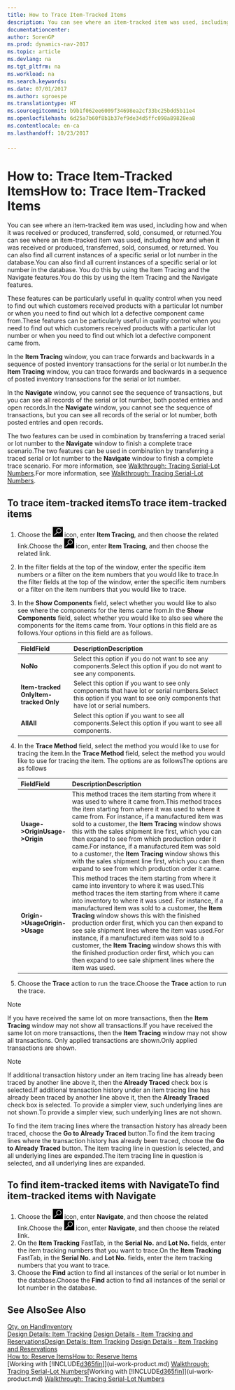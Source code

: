 ```yaml
---
title: How to Trace Item-Tracked Items
description: You can see where an item-tracked item was used, including how and when it was received or produced, transferred, sold, consumed, or returned. You can also find all current instances of a specific serial or lot number in the database. You do this by using the Item Tracing and the Navigate features.
documentationcenter: 
author: SorenGP
ms.prod: dynamics-nav-2017
ms.topic: article
ms.devlang: na
ms.tgt_pltfrm: na
ms.workload: na
ms.search.keywords: 
ms.date: 07/01/2017
ms.author: sgroespe
ms.translationtype: HT
ms.sourcegitcommit: b9b1f062ee6009f34698ea2cf33bc25bdd5b11e4
ms.openlocfilehash: 6d25a7b60f8b1b37ef9de34d5ffc098a89828ea8
ms.contentlocale: en-ca
ms.lasthandoff: 10/23/2017

---
```

# <a name="how-to-trace-item-tracked-items"></a><span data-ttu-id="f058d-105">How to: Trace Item-Tracked Items</span><span class="sxs-lookup"><span data-stu-id="f058d-105">How to: Trace Item-Tracked Items</span></span>
<span data-ttu-id="f058d-106">You can see where an item-tracked item was used, including how and when it was received or produced, transferred, sold, consumed, or returned.</span><span class="sxs-lookup"><span data-stu-id="f058d-106">You can see where an item-tracked item was used, including how and when it was received or produced, transferred, sold, consumed, or returned.</span></span> <span data-ttu-id="f058d-107">You can also find all current instances of a specific serial or lot number in the database.</span><span class="sxs-lookup"><span data-stu-id="f058d-107">You can also find all current instances of a specific serial or lot number in the database.</span></span> <span data-ttu-id="f058d-108">You do this by using the Item Tracing and the Navigate features.</span><span class="sxs-lookup"><span data-stu-id="f058d-108">You do this by using the Item Tracing and the Navigate features.</span></span>  

 <span data-ttu-id="f058d-109">These features can be particularly useful in quality control when you need to find out which customers received products with a particular lot number or when you need to find out which lot a defective component came from.</span><span class="sxs-lookup"><span data-stu-id="f058d-109">These features can be particularly useful in quality control when you need to find out which customers received products with a particular lot number or when you need to find out which lot a defective component came from.</span></span>  

 <span data-ttu-id="f058d-110">In the **Item Tracing** window, you can trace forwards and backwards in a sequence of posted inventory transactions for the serial or lot number.</span><span class="sxs-lookup"><span data-stu-id="f058d-110">In the **Item Tracing** window, you can trace forwards and backwards in a sequence of posted inventory transactions for the serial or lot number.</span></span>  

 <span data-ttu-id="f058d-111">In the **Navigate** window, you cannot see the sequence of transactions, but you can see all records of the serial or lot number, both posted entries and open records.</span><span class="sxs-lookup"><span data-stu-id="f058d-111">In the **Navigate** window, you cannot see the sequence of transactions, but you can see all records of the serial or lot number, both posted entries and open records.</span></span>  

 <span data-ttu-id="f058d-112">The two features can be used in combination by transferring a traced serial or lot number to the **Navigate** window to finish a complete trace scenario.</span><span class="sxs-lookup"><span data-stu-id="f058d-112">The two features can be used in combination by transferring a traced serial or lot number to the **Navigate** window to finish a complete trace scenario.</span></span> <span data-ttu-id="f058d-113">For more information, see [Walkthrough: Tracing Serial-Lot Numbers](walkthrough-tracing-serial-lot-numbers.md).</span><span class="sxs-lookup"><span data-stu-id="f058d-113">For more information, see [Walkthrough: Tracing Serial-Lot Numbers](walkthrough-tracing-serial-lot-numbers.md).</span></span>  

## <a name="to-trace-item-tracked-items"></a><span data-ttu-id="f058d-114">To trace item-tracked items</span><span class="sxs-lookup"><span data-stu-id="f058d-114">To trace item-tracked items</span></span>  

1.  <span data-ttu-id="f058d-115">Choose the ![Search for Page or Report](media/ui-search/search_small.png "Search for Page or Report icon") icon, enter **Item Tracing**, and then choose the related link.</span><span class="sxs-lookup"><span data-stu-id="f058d-115">Choose the ![Search for Page or Report](media/ui-search/search_small.png "Search for Page or Report icon") icon, enter **Item Tracing**, and then choose the related link.</span></span>  
2.  <span data-ttu-id="f058d-116">In the filter fields at the top of the window, enter the specific item numbers or a filter on the item numbers that you would like to trace.</span><span class="sxs-lookup"><span data-stu-id="f058d-116">In the filter fields at the top of the window, enter the specific item numbers or a filter on the item numbers that you would like to trace.</span></span>  
3.  <span data-ttu-id="f058d-117">In the **Show Components** field, select whether you would like to also see where the components for the items came from.</span><span class="sxs-lookup"><span data-stu-id="f058d-117">In the **Show Components** field, select whether you would like to also see where the components for the items came from.</span></span> <span data-ttu-id="f058d-118">Your options in this field are as follows.</span><span class="sxs-lookup"><span data-stu-id="f058d-118">Your options in this field are as follows.</span></span>  

    |<span data-ttu-id="f058d-119">Field</span><span class="sxs-lookup"><span data-stu-id="f058d-119">Field</span></span>|<span data-ttu-id="f058d-120">Description</span><span class="sxs-lookup"><span data-stu-id="f058d-120">Description</span></span>|  
    |----------------------------------|---------------------------------------|  
    |<span data-ttu-id="f058d-121">**No**</span><span class="sxs-lookup"><span data-stu-id="f058d-121">**No**</span></span>|<span data-ttu-id="f058d-122">Select this option if you do not want to see any components.</span><span class="sxs-lookup"><span data-stu-id="f058d-122">Select this option if you do not want to see any components.</span></span>|  
    |<span data-ttu-id="f058d-123">**Item-tracked Only**</span><span class="sxs-lookup"><span data-stu-id="f058d-123">**Item-tracked Only**</span></span>|<span data-ttu-id="f058d-124">Select this option if you want to see only components that have lot or serial numbers.</span><span class="sxs-lookup"><span data-stu-id="f058d-124">Select this option if you want to see only components that have lot or serial numbers.</span></span>|  
    |<span data-ttu-id="f058d-125">**All**</span><span class="sxs-lookup"><span data-stu-id="f058d-125">**All**</span></span>|<span data-ttu-id="f058d-126">Select this option if you want to see all components.</span><span class="sxs-lookup"><span data-stu-id="f058d-126">Select this option if you want to see all components.</span></span>|  

4.  <span data-ttu-id="f058d-127">In the **Trace Method** field, select the method you would like to use for tracing the item.</span><span class="sxs-lookup"><span data-stu-id="f058d-127">In the **Trace Method** field, select the method you would like to use for tracing the item.</span></span> <span data-ttu-id="f058d-128">The options are as follows</span><span class="sxs-lookup"><span data-stu-id="f058d-128">The options are as follows</span></span>  

    |<span data-ttu-id="f058d-129">Field</span><span class="sxs-lookup"><span data-stu-id="f058d-129">Field</span></span>|<span data-ttu-id="f058d-130">Description</span><span class="sxs-lookup"><span data-stu-id="f058d-130">Description</span></span>|  
    |----------------------------------|---------------------------------------|  
    |<span data-ttu-id="f058d-131">**Usage->Origin**</span><span class="sxs-lookup"><span data-stu-id="f058d-131">**Usage->Origin**</span></span>|<span data-ttu-id="f058d-132">This method traces the item starting from where it was used to where it came from.</span><span class="sxs-lookup"><span data-stu-id="f058d-132">This method traces the item starting from where it was used to where it came from.</span></span> <span data-ttu-id="f058d-133">For instance, if a manufactured item was sold to a customer, the **Item Tracing** window shows this with the sales shipment line first, which you can then expand to see from which production order it came.</span><span class="sxs-lookup"><span data-stu-id="f058d-133">For instance, if a manufactured item was sold to a customer, the **Item Tracing** window shows this with the sales shipment line first, which you can then expand to see from which production order it came.</span></span>|  
    |<span data-ttu-id="f058d-134">**Origin->Usage**</span><span class="sxs-lookup"><span data-stu-id="f058d-134">**Origin->Usage**</span></span>|<span data-ttu-id="f058d-135">This method traces the item starting from where it came into inventory to where it was used.</span><span class="sxs-lookup"><span data-stu-id="f058d-135">This method traces the item starting from where it came into inventory to where it was used.</span></span> <span data-ttu-id="f058d-136">For instance, if a manufactured item was sold to a customer, the **Item Tracing** window shows this with the finished production order first, which you can then expand to see sale shipment lines where the item was used.</span><span class="sxs-lookup"><span data-stu-id="f058d-136">For instance, if a manufactured item was sold to a customer, the **Item Tracing** window shows this with the finished production order first, which you can then expand to see sale shipment lines where the item was used.</span></span>|  

5.  <span data-ttu-id="f058d-137">Choose the **Trace** action to run the trace.</span><span class="sxs-lookup"><span data-stu-id="f058d-137">Choose the **Trace** action to run the trace.</span></span>  

> [!NOTE]  
>  <span data-ttu-id="f058d-138">If you have received the same lot on more transactions, then the **Item Tracing** window may not show all transactions.</span><span class="sxs-lookup"><span data-stu-id="f058d-138">If you have received the same lot on more transactions, then the **Item Tracing** window may not show all transactions.</span></span> <span data-ttu-id="f058d-139">Only applied transactions are shown.</span><span class="sxs-lookup"><span data-stu-id="f058d-139">Only applied transactions are shown.</span></span>  

> [!NOTE]  
>  <span data-ttu-id="f058d-140">If additional transaction history under an item tracing line has already been traced by another line above it, then the **Already Traced** check box is selected.</span><span class="sxs-lookup"><span data-stu-id="f058d-140">If additional transaction history under an item tracing line has already been traced by another line above it, then the **Already Traced** check box is selected.</span></span> <span data-ttu-id="f058d-141">To provide a simpler view, such underlying lines are not shown.</span><span class="sxs-lookup"><span data-stu-id="f058d-141">To provide a simpler view, such underlying lines are not shown.</span></span>  
>   
>  <span data-ttu-id="f058d-142">To find the item tracing lines where the transaction history has already been traced, choose the **Go to Already Traced** button.</span><span class="sxs-lookup"><span data-stu-id="f058d-142">To find the item tracing lines where the transaction history has already been traced, choose the **Go to Already Traced** button.</span></span> <span data-ttu-id="f058d-143">The item tracing line in question is selected, and all underlying lines are expanded.</span><span class="sxs-lookup"><span data-stu-id="f058d-143">The item tracing line in question is selected, and all underlying lines are expanded.</span></span>  

## <a name="to-find-item-tracked-items-with-navigate"></a><span data-ttu-id="f058d-144">To find item-tracked items with Navigate</span><span class="sxs-lookup"><span data-stu-id="f058d-144">To find item-tracked items with Navigate</span></span>  

1.  <span data-ttu-id="f058d-145">Choose the ![Search for Page or Report](media/ui-search/search_small.png "Search for Page or Report icon") icon, enter **Navigate**, and then choose the related link.</span><span class="sxs-lookup"><span data-stu-id="f058d-145">Choose the ![Search for Page or Report](media/ui-search/search_small.png "Search for Page or Report icon") icon, enter **Navigate**, and then choose the related link.</span></span>  
2.  <span data-ttu-id="f058d-146">On the **Item Tracking** FastTab, in the **Serial No.** and **Lot No.** fields, enter the item tracking numbers that you want to trace.</span><span class="sxs-lookup"><span data-stu-id="f058d-146">On the **Item Tracking** FastTab, in the **Serial No.** and **Lot No.** fields, enter the item tracking numbers that you want to trace.</span></span>  
3.  <span data-ttu-id="f058d-147">Choose the **Find** action to find all instances of the serial or lot number in the database.</span><span class="sxs-lookup"><span data-stu-id="f058d-147">Choose the **Find** action to find all instances of the serial or lot number in the database.</span></span>  

## <a name="see-also"></a><span data-ttu-id="f058d-148">See Also</span><span class="sxs-lookup"><span data-stu-id="f058d-148">See Also</span></span>  
[<span data-ttu-id="f058d-149">Qty. on Hand</span><span class="sxs-lookup"><span data-stu-id="f058d-149">Inventory</span></span>](inventory-manage-inventory.md)  
<span data-ttu-id="f058d-150">[Design Details: Item Tracking](design-details-item-tracking.md)
[Design Details - Item Tracking and Reservations](design-details-item-tracking-and-reservations.md)</span><span class="sxs-lookup"><span data-stu-id="f058d-150">[Design Details: Item Tracking](design-details-item-tracking.md)
[Design Details - Item Tracking and Reservations](design-details-item-tracking-and-reservations.md)</span></span>  
[<span data-ttu-id="f058d-151">How to: Reserve Items</span><span class="sxs-lookup"><span data-stu-id="f058d-151">How to: Reserve Items</span></span>](inventory-how-to-reserve-items.md)  
<span data-ttu-id="f058d-152">[Working with [!INCLUDE[d365fin](includes/d365fin_md.md)]](ui-work-product.md)
[Walkthrough: Tracing Serial-Lot Numbers](walkthrough-tracing-serial-lot-numbers.md)</span><span class="sxs-lookup"><span data-stu-id="f058d-152">[Working with [!INCLUDE[d365fin](includes/d365fin_md.md)]](ui-work-product.md)
[Walkthrough: Tracing Serial-Lot Numbers](walkthrough-tracing-serial-lot-numbers.md)</span></span>

